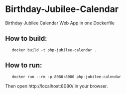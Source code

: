 # Birthday-Jubilee-Calendar
Birthday Jubilee Calendar Web App in one Dockerfile


## How to build:

```
   docker build -t php-jubilee-calendar .
```

## How to run:

```
   docker run --rm -p 8080:8080 php-jubilee-calendar
```

Then open http://localhost:8080/ in your browser.
